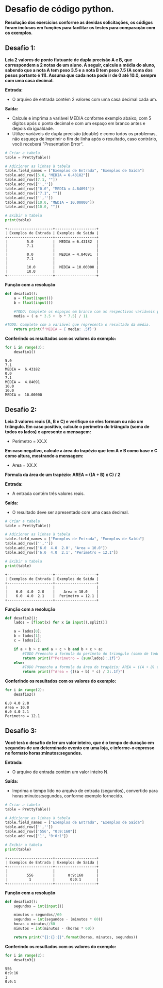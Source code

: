 # Desafio de código python.

**Resolução dos exercícios conforme as devidas solicitações, os códigos foram inclusos em funções para facilitar os testes para comparação com os exemplos.**

## Desafio 1:

**Leia 2 valores de ponto flutuante de dupla precisão A e B, que correspondem a 2 notas de um aluno. A seguir, calcule a média do aluno, sabendo que a nota A tem peso 3.5 e a nota B tem peso 7.5 (A soma dos pesos portanto é 11). Assuma que cada nota pode ir de 0 até 10.0, sempre com uma casa decimal.**

**Entrada:**
* O arquivo de entrada contém 2 valores com uma casa decimal cada um.

**Saída:**
* Calcule e imprima a variável MEDIA conforme exemplo abaixo, com 5 dígitos após o ponto decimal e com um espaço em branco antes e depois da igualdade. 
* Utilize variáveis de dupla precisão (double) e como todos os problemas, não esqueça de imprimir o fim de linha após o resultado, caso contrário, você receberá "Presentation Error".


```python
# Criar a tabela
table = PrettyTable()

# Adicionar as linhas à tabela
table.field_names = ["Exemplos de Entrada", "Exemplos de Saída"]
table.add_row([5.0, "MEDIA = 6.43182"])
table.add_row([7.1, ""])
table.add_row(['',''])
table.add_row(["0.0", "MEDIA = 4.84091"])
table.add_row(["7.1", ""])
table.add_row(['',''])
table.add_row([10.0, "MEDIA = 10.00000"])
table.add_row([10.0, ""])

# Exibir a tabela
print(table)

```

    +---------------------+-------------------+
    | Exemplos de Entrada | Exemplos de Saída |
    +---------------------+-------------------+
    |         5.0         |  MEDIA = 6.43182  |
    |         7.1         |                   |
    |                     |                   |
    |         0.0         |  MEDIA = 4.84091  |
    |         7.1         |                   |
    |                     |                   |
    |         10.0        |  MEDIA = 10.00000 |
    |         10.0        |                   |
    +---------------------+-------------------+
    

**Função com a resolução**


```python
def desafio1():
    a = float(input())
    b = float(input())

    #TODO: Complete os espaços em branco com as respectivas variáveis para o cálculo da média.
    media = ( a * 3.5 +  b * 7.5) / 11

#TODO: Complete com a variável que representa o resultado da média.
    return print(f'MEDIA = { media: .5f}')


```

**Conferindo os resultados com os valores do exemplo:**


```python
for i in range(3):
    desafio1()

```

    5.0
    7.1
    MEDIA =  6.43182
    0.0
    7.1
    MEDIA =  4.84091
    10.0
    10.0
    MEDIA =  10.00000
    

## Desafio 2:

**Leia 3 valores reais (A, B e C) e verifique se eles formam ou não um triângulo. Em caso positivo, calcule o perímetro do triângulo (soma de todos os lados) e apresente a mensagem:**
* Perimetro = XX.X

**Em caso negativo, calcule a área do trapézio que tem A e B como base e C como altura, mostrando a mensagem:**
* Area = XX.X


**Fórmula da área de um trapézio: AREA = ((A + B) x C) / 2**

**Entrada**:
* A entrada contém três valores reais.

**Saída:**
* O resultado deve ser apresentado com uma casa decimal.


```python
# Criar a tabela
table = PrettyTable()

# Adicionar as linhas à tabela
table.field_names = ["Exemplos de Entrada", "Exemplos de Saída"]
table.add_row(['',''])
table.add_row(['6.0  4.0  2.0', "Area = 10.0"])
table.add_row(['6.0  4.0  2.1', "Perimetro = 12.1"])

# Exibir a tabela
print(table)

```

    +---------------------+-------------------+
    | Exemplos de Entrada | Exemplos de Saída |
    +---------------------+-------------------+
    |                     |                   |
    |    6.0  4.0  2.0    |    Area = 10.0    |
    |    6.0  4.0  2.1    |  Perimetro = 12.1 |
    +---------------------+-------------------+
    

**Função com a resolução**


```python
def desafio2():
    lados = [float(x) for x in input().split()]

    a = lados[0];
    b = lados[1];
    c = lados[2];

    if a + b > c and a + c > b and b + c > a:
        #TODO Preencha a formula do perímeto do triangulo (soma de todos os lados).
        return print(f"Perimetro = {sum(lados):.1f}")
    else:
        #TODO Preencha a formula da área do trapézio: AREA = ((A + B) x C) / 2
        return print(f"Area = {((a + b) * c) / 2:.1f}")
```

**Conferindo os resultados com os valores do exemplo:**


```python
for i in range(2):
    desafio2()
```

    6.0 4.0 2.0
    Area = 10.0
    6.0 4.0 2.1
    Perimetro = 12.1
    

## Desafio 3:

**Você terá o desafio de ler um valor inteiro, que é o tempo de duração em segundos de um determinado evento em uma loja, e informe-o expresso no formato horas:minutos:segundos.**

**Entrada:**
* O arquivo de entrada contém um valor inteiro N.

**Saída:**
* Imprima o tempo lido no arquivo de entrada (segundos), convertido para horas:minutos:segundos, conforme exemplo fornecido.


```python
# Criar a tabela
table = PrettyTable()

# Adicionar as linhas à tabela
table.field_names = ["Exemplos de Entrada", "Exemplos de Saída"]
table.add_row(['',''])
table.add_row(['556', "0:9:160"])
table.add_row(['1', "0:0:1"])

# Exibir a tabela
print(table)

```

    +---------------------+-------------------+
    | Exemplos de Entrada | Exemplos de Saída |
    +---------------------+-------------------+
    |                     |                   |
    |         556         |      0:9:160      |
    |          1          |       0:0:1       |
    +---------------------+-------------------+
    

**Função com a resolução**


```python
def desafio3():
    segundos = int(input())

    minutos = segundos//60
    segundos = int(segundos - (minutos * 60))
    horas = minutos//60
    minutos = int(minutos - (horas * 60))

    return print("{}:{}:{}".format(horas, minutos, segundos))
```

**Conferindo os resultados com os valores do exemplo:**


```python
for i in range(2):
    desafio3()
```

    556
    0:9:16
    1
    0:0:1
    


```python

```
